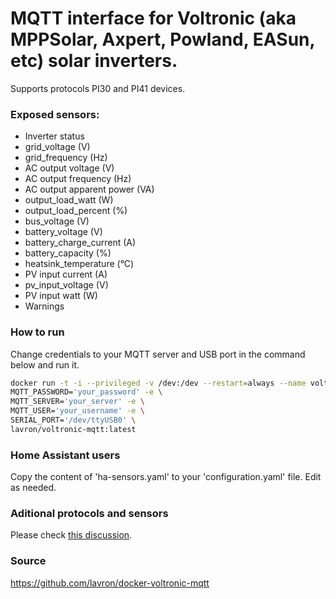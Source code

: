 # MQTT interface for Voltronic (aka MPPSolar, Axpert, Powland, EASun, etc) solar inverters.

Supports protocols PI30 and PI41 devices.

### Exposed sensors:
- Inverter status
- grid_voltage (V)
- grid_frequency (Hz)
- AC output voltage (V)
- AC output frequency (Hz)
- AC output apparent power (VA)
- output_load_watt (W)
- output_load_percent (%)
- bus_voltage (V)
- battery_voltage (V)
- battery_charge_current (A)
- battery_capacity (%)
- heatsink_temperature (°C)
- PV input current (A)
- pv_input_voltage (V)
- PV input watt (W)
- Warnings
### How to run
Change credentials to your MQTT server and USB port in the command below and run it.
```bash
docker run -t -i --privileged -v /dev:/dev --restart=always --name voltronic-mqtt --pull=always -e \
MQTT_PASSWORD='your_password' -e \
MQTT_SERVER='your_server' -e \
MQTT_USER='your_username' -e \
SERIAL_PORT='/dev/ttyUSB0' \
lavron/voltronic-mqtt:latest
```

### Home Assistant users
Copy the content of 'ha-sensors.yaml' to your 'configuration.yaml' file. Edit as needed.

### Aditional protocols and sensors
Please check [this discussion](https://github.com/lavron/docker-voltronic-mqtt/discussions/5).

### Source
https://github.com/lavron/docker-voltronic-mqtt

